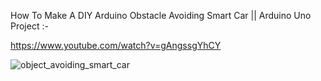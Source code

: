 How To Make A DIY Arduino Obstacle Avoiding Smart Car || Arduino Uno Project :-

https://www.youtube.com/watch?v=gAngssgYhCY

![object_avoiding_smart_car](https://github.com/SunayanPradhan/OBSTACLE-AVOIDING-SMART-CAR/assets/95402261/fdf0be62-6bd8-4532-810f-ab6e330cc15c)
